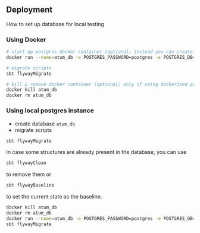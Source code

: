 ## Deployment

How to set up database for local testing

### Using Docker

```zsh
# start up postgres docker container (optional; instead you can create atum_db on your local postgres instance)
docker run --name=atum_db -e POSTGRES_PASSWORD=postgres -e POSTGRES_DB=atum_db -p 5432:5432 -d postgres:16

# migrate scripts
sbt flywayMigrate

# kill & remove docker container (optional; only if using dockerized postgres instance)
docker kill atum_db
docker rm atum_db
```

### Using local postgres instance
- create database `atum_db`
- migrate scripts
```zsh
sbt flywayMigrate
```

In case some structures are already present in the database, you can use
```zsh
sbt flywayClean 
```
to remove them or 
```zsh
sbt flywayBaseline 
```
to set the current state as the baseline.

```zsh
docker kill atum_db
docker rm atum_db
docker run --name=atum_db -e POSTGRES_PASSWORD=postgres -e POSTGRES_DB=atum_db -p 5432:5432 -d postgres:16
sbt flywayMigrate
```